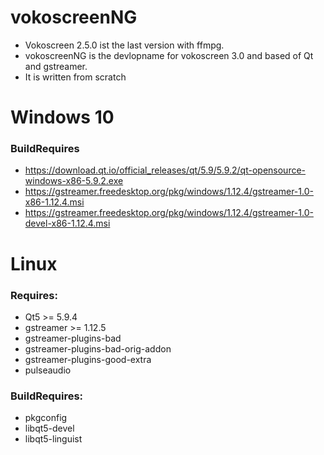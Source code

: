 # vokoscreenNG

* Vokoscreen 2.5.0 ist the last version with ffmpg.
* vokoscreenNG is the devlopname for vokoscreen 3.0 and based of Qt and gstreamer.
* It is written from scratch

# Windows 10
### BuildRequires
* https://download.qt.io/official_releases/qt/5.9/5.9.2/qt-opensource-windows-x86-5.9.2.exe
* https://gstreamer.freedesktop.org/pkg/windows/1.12.4/gstreamer-1.0-x86-1.12.4.msi
* https://gstreamer.freedesktop.org/pkg/windows/1.12.4/gstreamer-1.0-devel-x86-1.12.4.msi

# Linux
### Requires:
* Qt5 >= 5.9.4
* gstreamer >= 1.12.5
* gstreamer-plugins-bad
* gstreamer-plugins-bad-orig-addon
* gstreamer-plugins-good-extra
* pulseaudio

### BuildRequires:
* pkgconfig
* libqt5-devel
* libqt5-linguist
